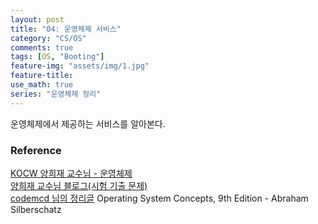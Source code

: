 ```yaml
---
layout: post
title: "04: 운영체제 서비스"
category: "CS/OS"
comments: true
tags: [OS, "Booting"]
feature-img: "assets/img/1.jpg"
feature-title:
use_math: true
series: "운영체제 정리"
---
```


운영체제에서 제공하는 서비스를 알아본다.




### Reference
[KOCW 양희재 교수님 - 운영체제](http://www.kocw.net/home/search/kemView.do?kemId=978503)  
[양희재 교수님 블로그(시험 기출 문제)](https://m.blog.naver.com/PostList.nhn?blogId=hjyang0&categoryNo=13)  
[codemcd 님의 정리글](https://velog.io/@codemcd/)
Operating System Concepts, 9th Edition - Abraham Silberschatz
